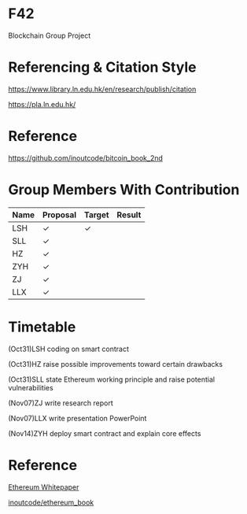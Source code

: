 # F42
Blockchain Group Project

# Referencing & Citation Style
https://www.library.ln.edu.hk/en/research/publish/citation

https://pla.ln.edu.hk/

# Reference
https://github.com/inoutcode/bitcoin_book_2nd

# Group Members With Contribution
| Name | Proposal | Target | Result |
|------|----------|--------|--------|
| LSH  | ✓        | ✓      |        |
| SLL  | ✓        |        |        |
| HZ   | ✓        |        |        |
| ZYH  | ✓        |        |        |
| ZJ   | ✓        |        |        |
| LLX  | ✓        |        |        |

# Timetable
(Oct31)LSH coding on smart contract

(Oct31)HZ raise possible improvements toward certain drawbacks

(Oct31)SLL state Ethereum working principle and raise potential vulnerabilities

(Nov07)ZJ write research report

(Nov07)LLX write presentation PowerPoint

(Nov14)ZYH deploy smart contract and explain core effects


# Reference
[Ethereum Whitepaper](https://ethereum.org/en/whitepaper/#a-next-generation-smart-contract-and-decentralized-application-platform)

[inoutcode/ethereum_book](https://github.com/inoutcode/ethereum_book)